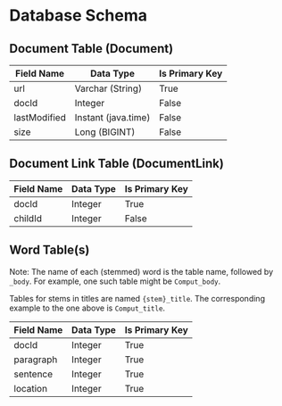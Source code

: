 # Database Schema
## Document Table (Document)
| Field Name   | Data Type           | Is Primary Key |
|--------------|---------------------|----------------|
| url          | Varchar (String)    | True           |
| docId        | Integer             | False          |
| lastModified | Instant (java.time) | False          |
| size         | Long (BIGINT)       | False          |

## Document Link Table (DocumentLink)
| Field Name | Data Type | Is Primary Key |
|------------|-----------|----------------|
| docId      | Integer   | True           |
| childId    | Integer   | False          |

## Word Table(s)
Note: The name of each (stemmed) word is the table name, followed by `_body`.
For example, one such table might be `Comput_body`.

Tables for stems in titles are named `{stem}_title`.
The corresponding example to the one above is `Comput_title`.

| Field Name | Data Type | Is Primary Key |
|------------|-----------|----------------|
| docId      | Integer   | True           |
| paragraph  | Integer   | True           |
| sentence   | Integer   | True           |
| location   | Integer   | True           |